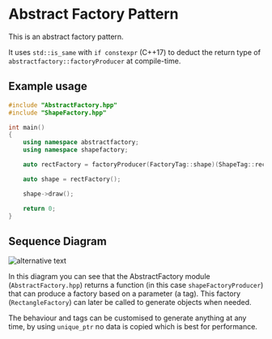 # Abstract Factory Pattern

This is an abstract factory pattern.

It uses `std::is_same` with `if constexpr` (C++17) to deduct the return type of `abstractfactory::factoryProducer` at compile-time.

## Example usage

```C++
#include "AbstractFactory.hpp"
#include "ShapeFactory.hpp"

int main()
{
	using namespace abstractfactory;
	using namespace shapefactory;

	auto rectFactory = factoryProducer(FactoryTag::shape)(ShapeTag::rectangle);

	auto shape = rectFactory();

	shape->draw();

	return 0;
}
```

## Sequence Diagram

![alternative text](http://www.plantuml.com/plantuml/proxy?src=https://raw.githubusercontent.com/jonathan-daniel/ModernDesignPatterns/master/AbstractFactoryPattern/doc/abstract_factory_diagram.txt&fmt=svg)

In this diagram you can see that the AbstractFactory module (`AbstractFactory.hpp`) returns a function (in this case `shapeFactoryProducer`) that can produce a factory based on a parameter (a tag). This factory (`RectangleFactory`) can later be called to generate objects when needed.

The behaviour and tags can be customised to generate anything at any time, by using `unique_ptr` no data is copied which is best for performance.